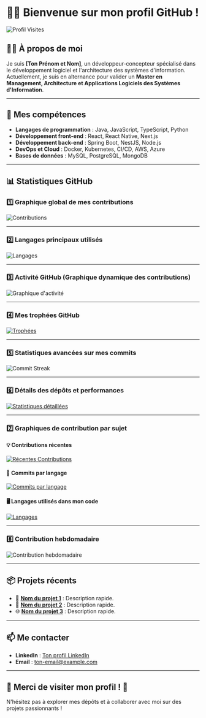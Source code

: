 # 👨‍💻 Bienvenue sur mon profil GitHub !

![Profil Visites](https://komarev.com/ghpvc/?username=ton-nom-utilisateur&style=flat-square&color=blue)

## 🧑‍💻 À propos de moi

Je suis **[Ton Prénom et Nom]**, un développeur-concepteur spécialisé dans le développement logiciel et l'architecture des systèmes d'information.  
Actuellement, je suis en alternance pour valider un **Master en Management, Architecture et Applications Logiciels des Systèmes d'Information**.  

---

## 🚀 Mes compétences
- **Langages de programmation** : Java, JavaScript, TypeScript, Python  
- **Développement front-end** : React, React Native, Next.js  
- **Développement back-end** : Spring Boot, NestJS, Node.js  
- **DevOps et Cloud** : Docker, Kubernetes, CI/CD, AWS, Azure  
- **Bases de données** : MySQL, PostgreSQL, MongoDB  

---

## 📊 Statistiques GitHub

### 1️⃣ **Graphique global de mes contributions**
![Contributions](https://github-readme-stats.vercel.app/api?username=ton-nom-utilisateur&show_icons=true&count_private=true&theme=radical)

---

### 2️⃣ **Langages principaux utilisés**
![Langages](https://github-readme-stats.vercel.app/api/top-langs/?username=ton-nom-utilisateur&layout=compact&theme=radical&langs_count=10)

---

### 3️⃣ **Activité GitHub (Graphique dynamique des contributions)**
![Graphique d'activité](https://github-readme-activity-graph.cyclic.app/graph?username=ton-nom-utilisateur&theme=radical)

---

### 4️⃣ **Mes trophées GitHub**
[![Trophées](https://github-profile-trophy.vercel.app/?username=ton-nom-utilisateur&theme=onedark)](https://github.com/ton-nom-utilisateur)

---

### 5️⃣ **Statistiques avancées sur mes commits**
![Commit Streak](https://github-readme-streak-stats.herokuapp.com/?user=ton-nom-utilisateur&theme=radical)

---

### 6️⃣ **Détails des dépôts et performances**
[![Statistiques détaillées](https://github-profile-summary-cards.vercel.app/api/cards/profile-details?username=dialsyp&theme=radical)](https://github.com/ton-nom-utilisateur)

---

### 7️⃣ **Graphiques de contribution par sujet**
#### 💡 Contributions récentes
[![Récentes Contributions](https://github-profile-summary-cards.vercel.app/api/cards/recent-activity?username=ton-nom-utilisateur&theme=radical)](https://github.com/ton-nom-utilisateur)

#### 🔧 Commits par langage
[![Commits par langage](https://github-profile-summary-cards.vercel.app/api/cards/repos-per-language?username=ton-nom-utilisateur&theme=radical)](https://github.com/ton-nom-utilisateur)

#### 🖥️ Langages utilisés dans mon code
[![Langages](https://github-profile-summary-cards.vercel.app/api/cards/most-commit-language?username=ton-nom-utilisateur&theme=radical)](https://github.com/ton-nom-utilisateur)

---

### 8️⃣ **Contribution hebdomadaire**
![Contribution hebdomadaire](https://github-contributor-stats.vercel.app/api?username=ton-nom-utilisateur&theme=radical)

---

## 📦 Projets récents
- 🚀 **[Nom du projet 1](https://github.com/ton-nom-utilisateur/projet-1)** : Description rapide.  
- 📱 **[Nom du projet 2](https://github.com/ton-nom-utilisateur/projet-2)** : Description rapide.  
- 🌐 **[Nom du projet 3](https://github.com/ton-nom-utilisateur/projet-3)** : Description rapide.  

---

## 📫 Me contacter
- **LinkedIn** : [Ton profil LinkedIn](https://www.linkedin.com/in/ton-lien-linkedin)  
- **Email** : [ton-email@example.com](mailto:ton-email@example.com)  

---

## 🌟 Merci de visiter mon profil ! 🌟
N'hésitez pas à explorer mes dépôts et à collaborer avec moi sur des projets passionnants !
